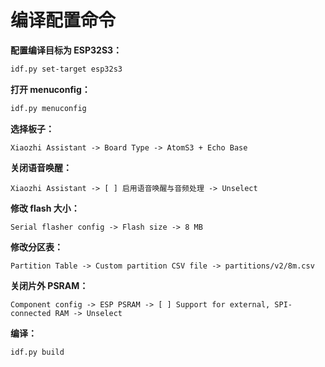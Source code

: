 # 编译配置命令

**配置编译目标为 ESP32S3：**

```bash
idf.py set-target esp32s3
```

**打开 menuconfig：**

```bash
idf.py menuconfig
```

**选择板子：**

```
Xiaozhi Assistant -> Board Type -> AtomS3 + Echo Base
```

**关闭语音唤醒：**

```
Xiaozhi Assistant -> [ ] 启用语音唤醒与音频处理 -> Unselect
```

**修改 flash 大小：**

```
Serial flasher config -> Flash size -> 8 MB
```

**修改分区表：**

```
Partition Table -> Custom partition CSV file -> partitions/v2/8m.csv
```

**关闭片外 PSRAM：**

```
Component config -> ESP PSRAM -> [ ] Support for external, SPI-connected RAM -> Unselect
```

**编译：**

```bash
idf.py build
```